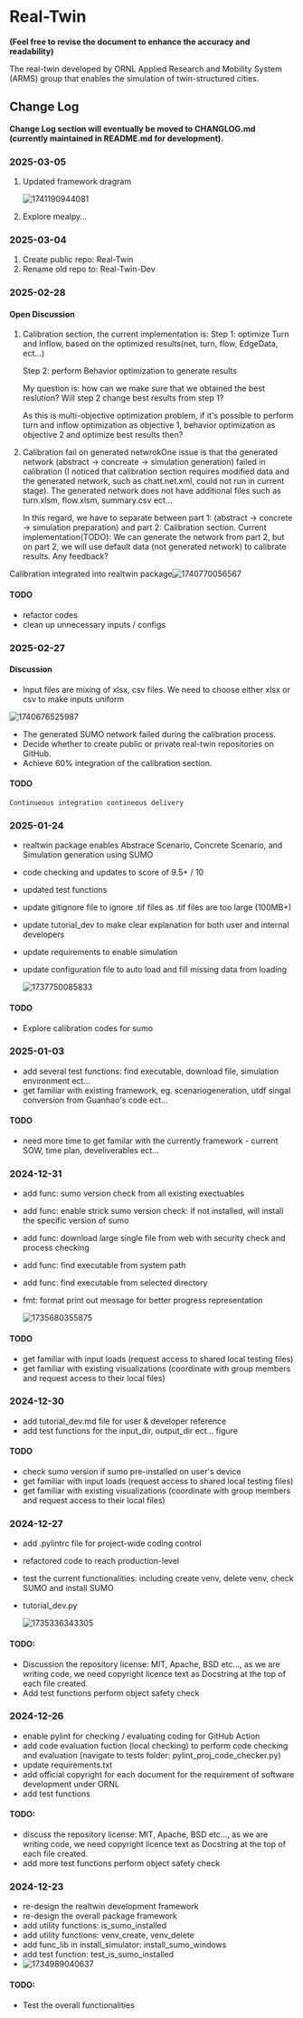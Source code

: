 # Real-Twin

**(Feel free to revise the document to enhance the accuracy and readability)**

The real-twin developed by ORNL Applied Research and Mobility System (ARMS) group that enables the simulation of twin-structured cities.

## Change Log

**Change Log section will eventually be moved to CHANGLOG.md (currently maintained in README.md for development).**

### 2025-03-05

1. Updated framework dragram

   ![1741190944081](image/README/1741190944081.png)
2. Explore mealpy...

### 2025-03-04

1. Create public repo: Real-Twin
2. Rename old repo to: Real-Twin-Dev

### 2025-02-28

#### Open Discussion

1. Calibration section, the current implementation is:
   Step 1: optimize Turn and Inflow, based on the optimized results(net, turn, flow, EdgeData, ect...)

   Step 2: perform Behavior optimization to generate results

   My question is: how can we make sure that we obtained the best reslution? Will step 2 change best results from step 1?

   As this is multi-objective optimization problem, if it's possible to perform turn and inflow optimization as objective 1, behavior optimization as objective 2 and optimize best results then?
2. Calibration fail on generated netwrokOne issue is that the generated network (abstract -> concreate -> simulation generation)  failed in calibration (I noticed that calibration section requires modified data and the generated network, such as chatt.net.xml, could not run in current stage). The generated network does not have additional files such as turn.xlsm, flow.xlsm, summary.csv ect...

   In this regard, we have to separate between part 1: (abstract -> concrete -> simulation preparation) and part 2: Calibration section.  Current implementation(TODO):  We can generate the network from part 2, but on part 2, we will use default data (not generated network) to calibrate results.  Any feedback?

Calibration integrated into realtwin package![1740770056567](image/README/1740770056567.png)

#### TODO

* refactor codes
* clean up unnecessary inputs / configs

### 2025-02-27

#### Discussion

* Input files are mixing of xlsx, csv files. We need to choose either xlsx or csv to make inputs uniform

![1740676525987](image/README/1740676525987.png)

* The generated SUMO network failed during the calibration process.
* Decide whether to create public or private real-twin repositories on GitHub.
* Achieve 60% integration of the calibration section.

#### TODO

    Continueous integration contineous delivery

### 2025-01-24

* realtwin package enables Abstrace Scenario, Concrete Scenario, and Simulation generation using SUMO
* code checking and updates to score of 9.5+ / 10
* updated test functions
* update gitignore file to ignore .tif files as .tif files are too large (100MB+)
* update tutorial_dev to make clear explanation for both user and internal developers
* update requirements to enable simulation
* update configuration file to auto load  and fill missing data from loading

  ![1737750085833](image/README/1737750085833.png)

#### TODO

* Explore calibration codes for sumo

### 2025-01-03

* add several test functions: find executable, download file, simulation environment ect...
* get familiar with existing framework, eg. scenariogeneration, utdf singal conversion from Guanhao's code ect...

#### TODO

* need more time to get familar with the currently framework - current SOW, time plan, develiverables ect...

### 2024-12-31

* add func: sumo version check from all existing exectuables
* add func: enable strick sumo version check: if not installed, will install the specific version of sumo
* add func: download large single file from web with security check and process checking
* add func: find executable from system path
* add func: find executable from selected directory
* fmt: format print out message for better progress representation

  ![1735680355875](image/README/1735680355875.png)

#### TODO

* get familiar with input loads (request access to shared local testing files)
* get familiar with existing visualizations (coordinate with group members and request access to their local files)

### 2024-12-30

* add tutorial_dev.md file for user & developer reference
* add test functions for the input_dir, output_dir ect...
  figure

#### TODO

* check sumo version if sumo pre-installed on user's device
* get familiar with input loads (request access to shared local testing files)
* get familiar with existing visualizations (coordinate with group members and request access to their local files)

### 2024-12-27

* add .pylintrc file for project-wide coding control
* refactored code to reach production-level
* test the current functionalities: including create venv, delete venv, check SUMO and install SUMO
* tutorial_dev.py

  ![1735336343305](image/README/1735336343305.png)

#### TODO:

* Discussion the repository license: MIT, Apache, BSD etc..., as we are writing code, we need copyright licence text as Docstring at the top of each file created.
* Add test functions perform object safety check

### 2024-12-26

* enable pylint for checking / evaluating coding for GitHub Action
* add code evaluation fuction (local checking) to perform code checking and evaluation (navigate to tests folder: pylint_proj_code_checker.py)
* update requirements.txt
* add official copyright for each document for the requirement of software development under ORNL
* add test functions

#### TODO:

* discuss the repository license: MIT, Apache, BSD etc..., as we are writing code, we need copyright licence text as Docstring at the top of each file created.
* add more test functions perform object safety check

### 2024-12-23

* re-design the realtwin development framework
* re-design the overall package framework
* add utility functions: is_sumo_installed
* add utility functions: venv_create, venv_delete
* add func_lib in install_simulator: install_sumo_windows
* add test function: test_is_sumo_installed
* ![1734989040637](image/README/1734989040637.png)

#### TODO:

* Test the overall functionalities
